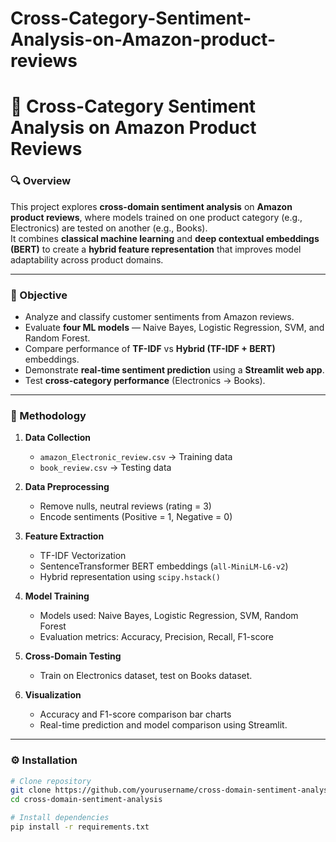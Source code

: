 # Cross-Category-Sentiment-Analysis-on-Amazon-product-reviews
# 🧠 Cross-Category Sentiment Analysis on Amazon Product Reviews

### 🔍 Overview
This project explores **cross-domain sentiment analysis** on **Amazon product reviews**, where models trained on one product category (e.g., Electronics) are tested on another (e.g., Books).  
It combines **classical machine learning** and **deep contextual embeddings (BERT)** to create a **hybrid feature representation** that improves model adaptability across product domains.

---

### 🎯 Objective
- Analyze and classify customer sentiments from Amazon reviews.  
- Evaluate **four ML models** — Naive Bayes, Logistic Regression, SVM, and Random Forest.  
- Compare performance of **TF-IDF** vs **Hybrid (TF-IDF + BERT)** embeddings.  
- Demonstrate **real-time sentiment prediction** using a **Streamlit web app**.  
- Test **cross-category performance** (Electronics → Books).

---

### 🧩 Methodology

1. **Data Collection**
   - `amazon_Electronic_review.csv` → Training data  
   - `book_review.csv` → Testing data  

2. **Data Preprocessing**
   - Remove nulls, neutral reviews (rating = 3)
   - Encode sentiments (Positive = 1, Negative = 0)

3. **Feature Extraction**
   - TF-IDF Vectorization  
   - SentenceTransformer BERT embeddings (`all-MiniLM-L6-v2`)  
   - Hybrid representation using `scipy.hstack()`

4. **Model Training**
   - Models used: Naive Bayes, Logistic Regression, SVM, Random Forest  
   - Evaluation metrics: Accuracy, Precision, Recall, F1-score

5. **Cross-Domain Testing**
   - Train on Electronics dataset, test on Books dataset.

6. **Visualization**
   - Accuracy and F1-score comparison bar charts  
   - Real-time prediction and model comparison using Streamlit.

---

### ⚙️ Installation

```bash
# Clone repository
git clone https://github.com/yourusername/cross-domain-sentiment-analysis.git
cd cross-domain-sentiment-analysis

# Install dependencies
pip install -r requirements.txt
